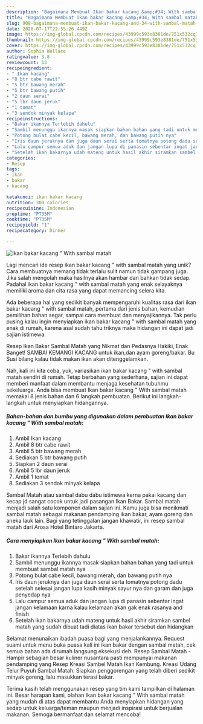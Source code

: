 ```yaml
---
description: "Bagaimana Membuat Ikan bakar kacang &amp;#34; With sambal matah yang Lezat"
title: "Bagaimana Membuat Ikan bakar kacang &amp;#34; With sambal matah yang Lezat"
slug: 908-bagaimana-membuat-ikan-bakar-kacang-and-34-with-sambal-matah-yang-lezat
date: 2020-07-17T22:55:26.449Z
image: https://img-global.cpcdn.com/recipes/43999c593e8381de/751x532cq70/ikan-bakar-kacang-with-sambal-matah-foto-resep-utama.jpg
thumbnail: https://img-global.cpcdn.com/recipes/43999c593e8381de/751x532cq70/ikan-bakar-kacang-with-sambal-matah-foto-resep-utama.jpg
cover: https://img-global.cpcdn.com/recipes/43999c593e8381de/751x532cq70/ikan-bakar-kacang-with-sambal-matah-foto-resep-utama.jpg
author: Sophia Wallace
ratingvalue: 3.8
reviewcount: 13
recipeingredient:
- " Ikan kacang"
- "8 btr cabe rawit"
- "5 btr bawang merah"
- "5 btr bawang putih"
- "2 daun serai"
- "5 lbr daun jeruk"
- "1 tomat"
- "3 sendok minyak kelapa"
recipeinstructions:
- "Bakar ikannya Terlebih dahulu"
- "Sambil menunggu ikannya masak siapkan bahan bahan yang tadi untuk membuat sambal matah nya"
- "Potong bulat cabe kecil, bawang merah, dan bawang putih nya"
- "Iris daun jeruknya dan juga daun serai serta tomatnya potong dadu setelah selesai jangan lupa kasih minyak sayur nya dan garam dan juga penyedap nya"
- "Lalu campur semua aduk dan jangan lupa di panasin sebentar ingat jangan kelamaan karna kalau kelamaan akan gak enak rasanya and finish"
- "Setelah ikan bakarnya udah mateng untuk hasil akhir siramkan sambel matah yang sudah dibuat tadi diatas ikan bakar tersebut dan hidangkan"
categories:
- Resep
tags:
- ikan
- bakar
- kacang

katakunci: ikan bakar kacang 
nutrition: 300 calories
recipecuisine: Indonesian
preptime: "PT35M"
cooktime: "PT35M"
recipeyield: "1"
recipecategory: Dinner

---
```



![Ikan bakar kacang &#34; With sambal matah](https://img-global.cpcdn.com/recipes/43999c593e8381de/751x532cq70/ikan-bakar-kacang-with-sambal-matah-foto-resep-utama.jpg)

Lagi mencari ide resep ikan bakar kacang &#34; with sambal matah yang unik? Cara membuatnya memang tidak terlalu sulit namun tidak gampang juga. Jika salah mengolah maka hasilnya akan hambar dan bahkan tidak sedap. Padahal ikan bakar kacang &#34; with sambal matah yang enak selayaknya memiliki aroma dan cita rasa yang dapat memancing selera kita.

Ada beberapa hal yang sedikit banyak mempengaruhi kualitas rasa dari ikan bakar kacang &#34; with sambal matah, pertama dari jenis bahan, kemudian pemilihan bahan segar, sampai cara membuat dan menyajikannya. Tak perlu pusing kalau ingin menyiapkan ikan bakar kacang &#34; with sambal matah yang enak di rumah, karena asal sudah tahu triknya maka hidangan ini dapat jadi sajian istimewa.

Resep Ikan Bakar Sambal Matah yang Nikmat dan Pedasnya Hakiki, Enak Banget! SAMBAl KEMANGI KACANG untuk ikan,dan ayam goreng/bakar. Bu Susi bilang kalau tidak makan ikan akan ditenggelamkan.


Nah, kali ini kita coba, yuk, variasikan ikan bakar kacang &#34; with sambal matah sendiri di rumah. Tetap berbahan yang sederhana, sajian ini dapat memberi manfaat dalam membantu menjaga kesehatan tubuhmu sekeluarga. Anda bisa membuat Ikan bakar kacang &#34; With sambal matah memakai 8 jenis bahan dan 6 langkah pembuatan. Berikut ini langkah-langkah untuk menyiapkan hidangannya.

<!--inarticleads1-->

##### Bahan-bahan dan bumbu yang digunakan dalam pembuatan Ikan bakar kacang &#34; With sambal matah:

1. Ambil  Ikan kacang
1. Ambil 8 btr cabe rawit
1. Ambil 5 btr bawang merah
1. Sediakan 5 btr bawang putih
1. Siapkan 2 daun serai
1. Ambil 5 lbr daun jeruk
1. Ambil 1 tomat
1. Sediakan 3 sendok minyak kelapa


Sambal Matah atau sambal dabu dabu istimewa kerna pakai kacang dan kecap jd sangat cocok untuk jadi pasangan Ikan Bakar. Sambal matah menjadi salah satu komponen dalam sajian ini. Kamu juga bisa menikmati sambal matah sebagai makanan pendamping ikan bakar, ayam goreng dan aneka lauk lain. Bagi yang tetinggalan jangan khawatir, ini resep sambal matah dari Arosa Hotel Bintaro Jakarta. 

<!--inarticleads2-->

##### Cara menyiapkan Ikan bakar kacang &#34; With sambal matah:

1. Bakar ikannya Terlebih dahulu
1. Sambil menunggu ikannya masak siapkan bahan bahan yang tadi untuk membuat sambal matah nya
1. Potong bulat cabe kecil, bawang merah, dan bawang putih nya
1. Iris daun jeruknya dan juga daun serai serta tomatnya potong dadu setelah selesai jangan lupa kasih minyak sayur nya dan garam dan juga penyedap nya
1. Lalu campur semua aduk dan jangan lupa di panasin sebentar ingat jangan kelamaan karna kalau kelamaan akan gak enak rasanya and finish
1. Setelah ikan bakarnya udah mateng untuk hasil akhir siramkan sambel matah yang sudah dibuat tadi diatas ikan bakar tersebut dan hidangkan


Selamat menunaikan ibadah puasa bagi yang menjalankannya. Request suami untuk menu buka puasa kali ini ikan bakar dengan sambal matah, cek semua bahan ada dirumah langsung eksekusi deh. Resep Sambal Matah - Hampir sebagian besar kuliner nusantara pasti mempunyai makanan pendamping yang Resep Kreasi Sambel Matah Ikan Kembung. Kreasi Udang Telur Puyuh Sambal Matah. Siapkan penggorengan yang telah diberi sedikit minyak goreng, lalu masukkan terasi bakar. 

Terima kasih telah menggunakan resep yang tim kami tampilkan di halaman ini. Besar harapan kami, olahan Ikan bakar kacang &#34; With sambal matah yang mudah di atas dapat membantu Anda menyiapkan hidangan yang sedap untuk keluarga/teman maupun menjadi inspirasi untuk berjualan makanan. Semoga bermanfaat dan selamat mencoba!
